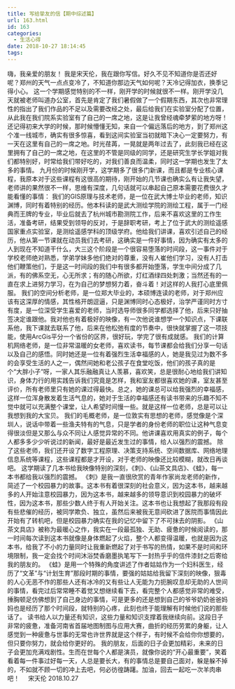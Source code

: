 ```yaml
---
title: 写给挚友的信【期中综述篇】
url: 163.html
id: 163
categories:
  - 生活心得
date: 2018-10-27 18:14:45
tags:
---
```


嗨，我亲爱的朋友！ 我是宋天伦，我在跟你写信。好久不见不知道你是否还好呢？郑州的天气一点点变冷了，不知道你那边天气如何呢？天冷记得加衣，换季记得小心。 这一个学期感觉特别的不一样，刚开学的时候就很不一样。刚开学没几天就被老师叫道办公室，首先是肯定了我们暑假做了一个假期东西，其次也非常理性的指出了我们作品的不足以及需要改经之处，最后给我们在实验室分配了位置，从此我在我们院系实验室有了自己的一席之地，这是让我曾经魂牵梦萦的地方呀！还记得初来大学的时候，那时候懵懂无知，来自一个偏远落后的地方，到了郑州这个准一线城市，确实有很多惊喜，看到这间实验室当初就暗下决心一定要努力，有一天在这里有自己的一席之地。时光荏苒，一晃就是两年过去了，此刻我已经在这里拥有了自己的一席之地，在这里的不管是同级的同学，还是研究生学长学姐对我们都特别好，时常给我们带好吃的，对我们善良而温柔，同时这一学期也发生了太多的事情。 九月份的时候刚开学，这学期多了很多门新课，而且都是专业核心课程，我原本对于这些课程有这很高的期待，刚开始的几节课也确实么有让我失望，老师讲的果然很不一样，思维有深度，几句话就可以串起自己原本需要花费很久才能看懂的事情： 我们的GIS原理与技术老师，是一位在武大博士毕业的老师，知识渊博，同时有着特别的经历。他本科读的是武大测绘学院的测绘工程，属于一门经典而王牌的专业，毕业后就去了杭州城市勘测院工作，后来不喜欢这里的工作生活，准备考研，结果受到领导的反对，于是辞职考研，考上了位于武大的测绘遥感国家重点实验室，是测绘遥感学科的顶级学府。他给我们讲课，喜欢引述自己的经历，他从第一节课就在动员我们去考研，这确实是一件好事情，因为确实有太多的人到现在不知道干什么，大三这个阶段是一个很容易堕落的时间段，这一事件对于学校老师绝对熟悉，学弟学妹多他们绝对的尊重，没有人崔他们学习，没有人打击他们鞭策他们，于是这一时间段的我们中有很多都开始堕落，学生中间分成了几派，有的佛系空无，心无所求；有的随心所欲，灯红酒绿四处刺激；当然还有的一直在求上进努力学习，在为自己的梦想努力着，奋斗着！对这样的人我打心底里佩服。 我们的空间分析老师，是一位郑大毕业的，本硕博连读的老师，对于郑州应该有这深厚的情感，其性格开朗逗逼，只是渊博同时心态极好，治学严谨同时方寸有度，是一位深受学生喜爱的老师，当时选导师很多同学都选择了他，后来只好抽签决定谁跟他。我对他也有着极好的映像，有一次他说谁想学一个知识点，下课联系他，我下课就去联系了他，后来在他松弛有度的节奏中，很快就掌握了这一项技能，使用ArcGis平分一个省份的区界，很好玩，学完了很有成就感。 我们的计算机网络老师，是一位非常温暖的女老师，喜欢读书，每节课都会给我们分享一句话以及自己的感悟。同时她还是一位有着强烈生活幸福感的人，她是我见过为数不多的会享受生活的人之一，偶然间她和老公孩子在食堂吃饭，他们的孩子真的是个“大胖小子”呀，一家人其乐融融真让人羡慕，喜欢笑，总是很耐心地给我们讲知识，身体力行的用实践告诉我们究竟是怎样，我和室友都很喜欢她的课，室友甚至评价，所有老师里只有她的课过得最快。总之，她的课总可以给我强烈的幸福感，这样一位浑身散发着生活气息的，她对于生活的幸福感还有读书带来的乐趣不知不觉中就可以充满整个课堂，让人希望时间慢一些。就是这样一位老师，总是可以让我想到我的大宝贝。 我们的毛概老师，是一位敦实有思想的老师，感觉像是个深圳人，说话中带着一些渔夫特有的气息，只是学者的身份老师的职位让这种气息变得很淡但是又那么与众不同让人感觉异常的不同。他讲课喜欢用真实的例子，每个人都多多少少听说过的新闻，最好是最近发生过的事情，给人以强烈的震撼。 除了这些老师，我们还开设了数字工程原理、决策支持系统、空间数据库、网络地理信息系统等课程，这些课程都是才开设，对于老师的映像还比较模糊，就改日再谈吧。 这学期读了几本书给我映像特别的深刻，《刺》、《山茶文具店》、《蛙》，每一本书都给我以强烈的震撼。 《刺》是我一直很欣赏的青年作家尚龙老师的新作，简述了一个校园暴力的故事。这本书有着很深刻的社会意义，因为这本书，越来越多的人开始注意校园暴力，因为这本书，越来越多的领导意识到校园暴力的破坏性，因为这本书，那些少数人终于有人开始关注。这本书也让我想起了我那段有段有些悲催的经历，被同学欺负、独立，虽然后来被我无意间砍进了医院而事情因此开始有了转机吧，但是校园暴力确实在我的记忆中留下了不可抹去的阴影。 《山茶文具店》被称为最暖心之作，我实在一段最孤独、无助、疲惫的时候阅读的，那一时间每次读到这本书就像是身体燃起了火焰，整个人都变得温暖，也就是因为这本书，给我了不小的力量同时让我重新燃起了对于书写的热情，如果不是时间和环境限制，我一定会找个时间沐浴焚香磨墨执笔写下一封热乎乎的信件漆封之后寄给我的朋友的。 《蛙》是用一个特殊的角度讲述了作者姑姑作为一个妇科医生，经历了“文革”与“计划生育”那段时期的事情，要强的姑姑给我留下深刻的映像，狠毒的人心无恶不作的那些人还有冰冷的又有些让人无能为力扼腕叹息却无助的人世间的事情，看完过后常常睡不着觉又想继续看下去，看完整个人都感觉非常的难受，捶胸顿足仿佛想到了自己身边的事情，可是更多的还是想到自己的爷爷奶奶爸爸妈妈也是经历了那个时间段，就特别的心疼，此刻也终于能理解有时候他们说的那些话了。 读书给人以力量还有知识，这些力量和知识支撑着我继续向前。这段日子非常的疲惫，准备河南省首届地图制图与应用大赛，曲折的经历劳累的身躯，让人感觉到一种疲惫与世事的无常也许世界就是这个样子，有时候不会给你你想要的，但只要你努力，就会给你更好的。 我的朋友，后面的日子会更加精彩，未来的日子会更加充满戏剧性。生而在世每个人都是演员，就像你说的“开心最重要”，笑着看着每一件事过好每一天，人总是要长大，有的事情总是要自己面对，躲是躲不掉的，不如就不顾一切的冲上去吧，何必彷徨踌躇。加油，回去一起吃一次羊肉串吧！     宋天伦 2018.10.27